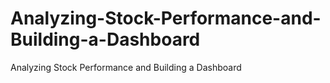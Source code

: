 # Analyzing-Stock-Performance-and-Building-a-Dashboard
Analyzing Stock Performance and Building a Dashboard
